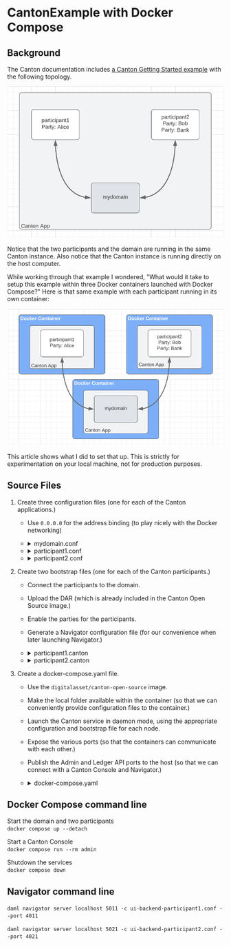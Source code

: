 # CantonExample with Docker Compose

## Background

The Canton documentation includes [a Canton Getting Started example]() with the following topology.

![](topology1.png)

Notice that the two participants and the domain are running in the same Canton instance. Also notice that the Canton instance is running directly on the host computer.

While working through that example I wondered, "What would it take to setup this example within three Docker containers launched with Docker Compose?" Here is that same example with each participant running in its own container:

![](topology2.png)

This article shows what I did to set that up. This is strictly for experimentation on your local machine, not for production purposes.

## Source Files

1. Create three configuration files (one for each of the Canton applications.)

   * Use `0.0.0.0` for the address binding (to play nicely with the Docker networking)

   * <details> <summary>mydomain.conf</summary>  

      ```
      canton {
        domains {
          mydomain {
            storage.type = memory
            public-api.port = 5018
            public-api.address = 0.0.0.0
            admin-api.port = 5019
            admin-api.address = 0.0.0.0
          }
        }
      }
      ```
      </details>

   * <details> <summary>participant1.conf</summary>  

      ```
      canton {
        participants {
          participant1 {
            storage.type = memory
            admin-api.port = 5012
            admin-api.address = 0.0.0.0
            ledger-api.port = 5011
            ledger-api.address = 0.0.0.0
          }
        }
      }
      ```
      </details>

   * <details> <summary>participant2.conf</summary>  

      ```
      canton {
        participants {
          participant2 {
            storage.type = memory
            admin-api.port = 5022
            admin-api.address = 0.0.0.0
            ledger-api.port = 5021
            ledger-api.address = 0.0.0.0
          }
        }
      }
      ```
      </details>

1. Create two bootstrap files (one for each of the Canton participants.)
   * Connect the participants to the domain.
   * Upload the DAR (which is already included in the Canton Open Source image.)
   * Enable the parties for the participants.
   * Generate a Navigator configuration file (for our convenience when later launching Navigator.)

   * <details><summary>participant1.canton</summary>
     
     ```
      participant1.domains.connect("mydomain", "http://mydomain:5018")
      participant1.dars.upload("dars/CantonExamples.dar")
      participant1.parties.enable("Alice", waitForDomain=DomainChoice.All)
      utils.generate_navigator_conf(participant1, Some("./host/ui-backend-participant1.conf"))
     ```
    </details>

   * <details><summary>participant2.canton</summary>
     
     ```
      participant2.domains.connect("mydomain", "http://mydomain:5018")
      participant2.dars.upload("dars/CantonExamples.dar")
      participant2.parties.enable("Bob", waitForDomain=DomainChoice.All)
      participant2.parties.enable("Bank", waitForDomain=DomainChoice.All)
      utils.generate_navigator_conf(participant2, Some("./host/ui-backend-participant2.conf"))
     ```
    </details>

1. Create a docker-compose.yaml file.
   * Use the `digitalasset/canton-open-source` image.
   * Make the local folder available within the container (so that we can conveniently provide configuration files to the container.)
   * Launch the Canton service in daemon mode, using the appropriate configuration and bootstrap file for each node.
   * Expose the various ports (so that the containers can communicate with each other.)
   * Publish the Admin and Ledger API ports to the host (so that we can connect with a Canton Console and Navigator.)

   * <details><summary>docker-compose.yaml</summary>

      ```
      services: 

        mydomain:
          image: digitalasset/canton-open-source:2.5.0
          volumes:
            - ./:/canton/host/:rw
          entrypoint: bin/canton
          command: daemon --config "host/mydomain.conf" --log-profile container
          expose:
            - 5018
            - 5019
          ports:
            - 5019:5019

        participant1:
          image: digitalasset/canton-open-source:2.5.0
          volumes:
            - ./:/canton/host/:rw
          entrypoint: bin/canton
          command: daemon --config "host/participant1.conf" --bootstrap "host/participant1.canton" --log-profile container
          expose:
            - 5011
            - 5012
          ports:
            - 5011:5011
            - 5012:5012

        participant2:
          image: digitalasset/canton-open-source:2.5.0
          volumes:
            - ./:/canton/host/:rw
          entrypoint: bin/canton
          command: daemon --config "host/participant2.conf" --bootstrap "host/participant2.canton" --log-profile container
          expose:
            - 5021
            - 5022
          ports:
            - 5021:5021
            - 5022:5022
            ```

      </details>



## Docker Compose command line

Start the domain and two participants  
`docker compose up --detach`

Start a Canton Console  
`docker compose run --rm admin`

Shutdown the services  
`docker compose down`

## Navigator command line

`daml navigator server localhost 5011 -c ui-backend-participant1.conf --port 4011`

`daml navigator server localhost 5021 -c ui-backend-participant2.conf --port 4021`